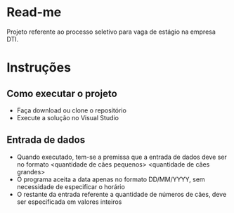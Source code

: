 # Read-me
 
 Projeto referente ao processo seletivo para vaga de estágio na empresa DTI.
 
# Instruções
## Como executar o projeto

* Faça download ou clone o repositório
* Execute a solução no Visual Studio

## Entrada de dados

* Quando executado, tem-se a premissa que a entrada de dados deve ser no formato <Data que sera realizado> <quantidade de cães pequenos> <quantidade de cães grandes>
* O programa aceita a data apenas no formato DD/MM/YYYY, sem necessidade de especificar o horário
* O restante da entrada referente a quantidade de números de cães, deve ser especificada em valores inteiros
